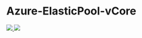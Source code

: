 # Azure-ElasticPool-vCore

<a href="https://azuredeploy.net/?repository=https://github.com/93420/Azure-ElasticPool-vCore" target="_blank">
    <img src="http://azuredeploy.net/deploybutton.png"/>
</a>

<a href="https://portal.azure.com/#create/Microsoft.Template/uri/https%3A%2F%2Fraw.githubusercontent.com%2F93420%2FAzure-ElasticPool-vCore%2Fmaster%2Fazuredeploy.json" target="_blank">
<img src="http://azuredeploy.net/deploybutton.png"/>
</a>

